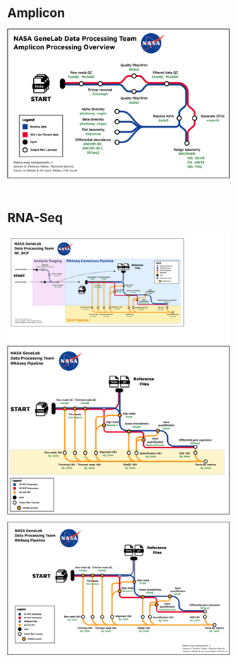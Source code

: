 
# Amplicon
![NASA GeneLab Amplicon Pipeline](./amplicon/GL-amplicon-subwayplot.png)


<br> 

# RNA-Seq
![NASA GeneLab RNAseq Pipeline](./rnaseq/NF_RCP_metro_map_sections.png)
![NASA GeneLab RNAseq Pipeline](./rnaseq/current_image.png)

![NASA GeneLab RNAseq Pipeline](./rnaseq/NF_RCP_metro_map.png)